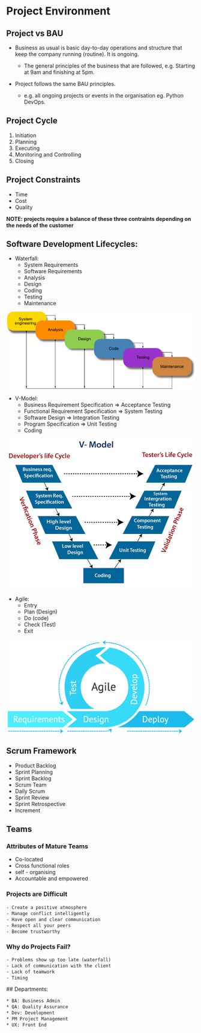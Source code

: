 # Project Environment

## Project vs BAU

* Business as usual is basic day-to-day operations and structure that keep the company running (routine). It is ongoing.
	- The general principles of the business that are followed, e.g. Starting at 9am and finishing at 5pm.

* Project follows the same BAU principles.
	- e.g. all ongoing projects or events in the organisation eg. Python DevOps.


## Project Cycle

1. Initiation
2. Planning
3. Executing
4. Monitoring and Controlling
5. Closing


## Project Constraints

* Time 
* Cost
* Quality

**NOTE: projects require a balance of these three contraints depending on the needs of the customer**

## Software Development Lifecycles:

* Waterfall:
	- System Requirements
	- Software Requirements
	- Analysis
	- Design
	- Coding
	- Testing 
	- Maintenance

![](waterfall.png)

* V-Model:
	- Business Requirement Specification => Acceptance Testing
	- Functional Requirement Specification => System Testing
	- Software Design => Integration Testing
	- Program Specification => Unit Testing
	- Coding


![](vmodel.png)

* Agile:
	- Entry
	- Plan (Design)
	- Do (code)
	- Check (Test)
	- Exit

![](agile.png)


## Scrum Framework

* Product Backlog
* Sprint Planning
* Sprint Backlog
* Scrum Team
* Daily Scrum
* Sprint Review
* Sprint Retrospective
* Increment


## Teams

### Attributes of Mature Teams

* Co-located
* Cross functional roles
* self - organising
* Accountable and empowered


### Projects are Difficult
	- Create a positive atmosphere
	- Manage conflict intelligently
	- Have open and clear communication
	- Respect all your peers
	- Become trustworthy

### Why do Projects Fail?
	- Problems show up too late (waterfall)
	- Lack of communication with the client
	- Lack of teamwork
	- Timing


## Departments:

	* BA: Business Admin
	* QA: Quality Assurance
	* Dev: Development
	* PM Project Management
	* UX: Front End

